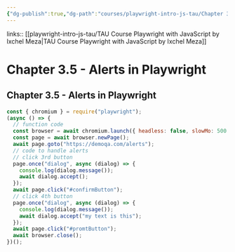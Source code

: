 ```yaml
---
{"dg-publish":true,"dg-path":"courses/playwright-intro-js-tau/Chapter 3.5 - Alerts in Playwright.md","permalink":"/courses/playwright-intro-js-tau/chapter-3-5-alerts-in-playwright/","tags":["playwright"],"created":"","updated":""}
---
```


links:: [[playwright-intro-js-tau/TAU Course Playwright with JavaScript by Ixchel Meza\|TAU Course Playwright with JavaScript by Ixchel Meza]]

# Chapter 3.5 - Alerts in Playwright

## Chapter 3.5 - Alerts in Playwright

```JavaScript
const { chromium } = require("playwright");
(async () => {
  // function code
  const browser = await chromium.launch({ headless: false, slowMo: 500 });
  const page = await browser.newPage();
  await page.goto("https://demoqa.com/alerts");
  // code to handle alerts
  // click 3rd button
  page.once("dialog", async (dialog) => {
    console.log(dialog.message());
    await dialog.accept();
  });
  await page.click("#confirmButton");
  // click 4th button
  page.once("dialog", async (dialog) => {
    console.log(dialog.message());
    await dialog.accept("my text is this");
  });
  await page.click("#promtButton");
  await browser.close();
})();

```